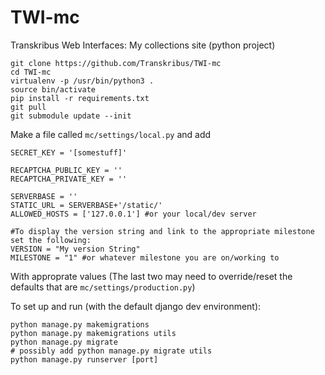 # TWI-mc
 Transkribus Web Interfaces: My collections site (python project)

    git clone https://github.com/Transkribus/TWI-mc
    cd TWI-mc
    virtualenv -p /usr/bin/python3 .
    source bin/activate
    pip install -r requirements.txt
    git pull
    git submodule update --init

Make a file called `mc/settings/local.py` and add

    SECRET_KEY = '[somestuff]'

    RECAPTCHA_PUBLIC_KEY = ''
    RECAPTCHA_PRIVATE_KEY = ''

    SERVERBASE = ''
    STATIC_URL = SERVERBASE+'/static/'
    ALLOWED_HOSTS = ['127.0.0.1'] #or your local/dev server
    
    #To display the version string and link to the appropriate milestone set the following:
    VERSION = "My version String"
    MILESTONE = "1" #or whatever milestone you are on/working to

With approprate values (The last two may need to override/reset the defaults that are `mc/settings/production.py`)

To set up and run (with the default django dev environment):
    
    python manage.py makemigrations
    python manage.py makemigrations utils
    python manage.py migrate
    # possibly add python manage.py migrate utils
    python manage.py runserver [port]
